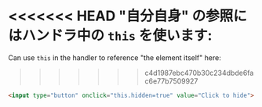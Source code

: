 <<<<<<< HEAD
"自分自身" の参照にはハンドラ中の `this` を使います:
=======
Can use `this` in the handler to reference "the element itself" here:
>>>>>>> c4d1987ebc470b30c234dbde6fac6e77b7509927

```html run height=50
<input type="button" onclick="this.hidden=true" value="Click to hide">
```
